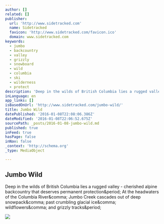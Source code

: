 ```yaml
---
author: []
related: []
publisher:
  url: 'http://www.sidetracked.com'
  name: Sidetracked
  favicon: 'http://www.sidetracked.com/favicon.ico'
  domain: www.sidetracked.com
keywords:
  - jumbo
  - backcountry
  - valley
  - grizzly
  - snowboard
  - wild
  - columbia
  - ski
  - wilderness
  - protect
description: 'Deep in the wilds of British Columbia lies a rugged valley - cherished alpine backcountry that deserves permanent protection. At the headwaters of the Columbia River, Jumbo Creek cascades out of deep snowpack, past crumbling glacial ice, wildflowers, and grizzly tracks.'
inLanguage: en
app_links: []
isBasedOnUrl: 'http://www.sidetracked.com/jumbo-wild/'
title: Jumbo Wild
datePublished: '2016-01-08T22:08:06.386Z'
dateModified: '2016-01-08T22:06:52.675Z'
sourcePath: _posts/2016-01-08-jumbo-wild.md
published: true
inFeed: true
hasPage: false
inNav: false
_context: 'http://schema.org'
_type: MediaObject

---
```

<article style=""><h1>Jumbo Wild</h1><p>Deep in the wilds of British Columbia lies a rugged valley - cherished alpine backcountry that deserves permanent protection&amp;period; At the headwaters of the Columbia River&amp;comma; Jumbo Creek cascades out of deep snowpack&amp;comma; past crumbling glacial ice&amp;comma; wildflowers&amp;comma; and grizzly tracks&amp;period;</p><img src="http://www.sidetracked.com/wp-content/uploads/2015/10/pondella_c_0303_BP.jpg" /></article>
